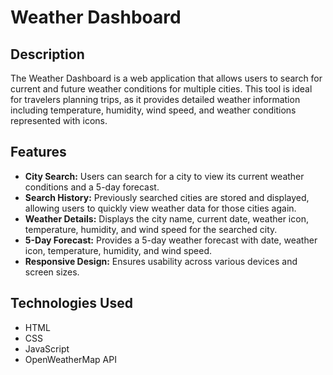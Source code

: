 # Weather Dashboard

## Description

The Weather Dashboard is a web application that allows users to search for current and future weather conditions for multiple cities. This tool is ideal for travelers planning trips, as it provides detailed weather information including temperature, humidity, wind speed, and weather conditions represented with icons.

## Features

- **City Search:** Users can search for a city to view its current weather conditions and a 5-day forecast.
- **Search History:** Previously searched cities are stored and displayed, allowing users to quickly view weather data for those cities again.
- **Weather Details:** Displays the city name, current date, weather icon, temperature, humidity, and wind speed for the searched city.
- **5-Day Forecast:** Provides a 5-day weather forecast with date, weather icon, temperature, humidity, and wind speed.
- **Responsive Design:** Ensures usability across various devices and screen sizes.

## Technologies Used

- HTML
- CSS
- JavaScript
- OpenWeatherMap API
